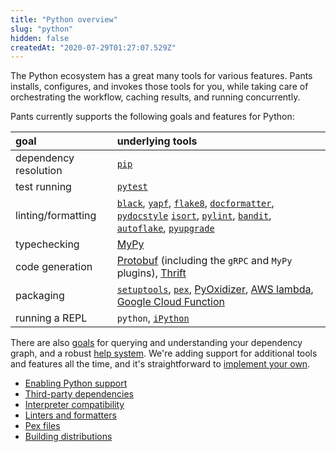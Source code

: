 ```yaml
---
title: "Python overview"
slug: "python"
hidden: false
createdAt: "2020-07-29T01:27:07.529Z"
---
```

The Python ecosystem has a great many tools for various features. Pants installs, configures, and invokes those tools for you, while taking care of orchestrating the workflow, caching results, and running concurrently.

Pants currently supports the following goals and features for Python:

| goal                  | underlying tools                                                                                                                                                                                                                                                                                                                                                          |
| :-------------------- | :--------------------------------------------------------------------------------------------------------------------------------------------------------------------------------------------------------------------------------------------------------------------------------------------------------------------------------------------------------------------------|
| dependency resolution | [`pip`](doc:python-third-party-dependencies)                                                                                                                                                                                                                                                                                                                              |
| test running          | [`pytest`](doc:python-test-goal)                                                                                                                                                                                                                                                                                                                                          |
| linting/formatting    | [`black`](doc:reference-black), [`yapf`](doc:reference-yapf), [`flake8`](doc:reference-flake8), [`docformatter`](doc:reference-docformatter), [`pydocstyle`](doc:reference-pydocstyle) [`isort`](doc:reference-isort), [`pylint`](doc:reference-pylint), [`bandit`](doc:reference-bandit), [`autoflake`](doc:reference-autoflake), [`pyupgrade`](doc:reference-pyupgrade) |
| typechecking          | [MyPy](doc:python-check-goal)                                                                                                                                                                                                                                                                                                                                             |
| code generation       | [Protobuf](doc:protobuf-python) (including the `gRPC` and `MyPy` plugins), [Thrift](doc:thrift-python)                                                                                                                                                                                                                                                                    |
| packaging             | [`setuptools`](doc:python-distributions), [`pex`](doc:python-package-goal), [PyOxidizer](doc:pyoxidizer), [AWS lambda](doc:awslambda-python), [Google Cloud Function](doc:google-cloud-function-python)                                                                                                                                                                   |
| running a REPL        | `python`, [`iPython`](doc:python-repl-goal)                                                                                                                                                                                                                                                                                                                               |

There are also [goals](doc:project-introspection) for querying and understanding your dependency graph, and a robust [help system](doc:command-line-help). We're adding support for additional tools and features all the time, and it's straightforward to [implement your own](doc:plugins-overview). 

- [Enabling Python support](doc:python-backend) 
- [Third-party dependencies](doc:python-third-party-dependencies) 
- [Interpreter compatibility](doc:python-interpreter-compatibility) 
- [Linters and formatters](doc:python-linters-and-formatters) 
- [Pex files](doc:pex-files) 
- [Building distributions](doc:python-distributions)
